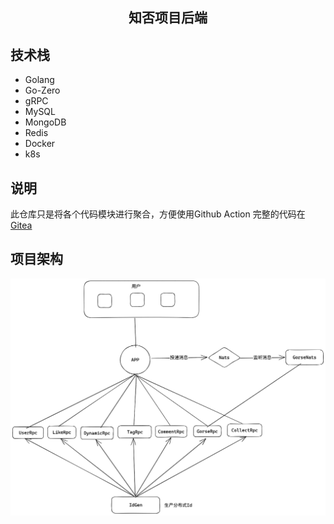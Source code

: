 <div>
    <h2 align="center">知否项目后端</h2>
</div>

## 技术栈

 - Golang
 - Go-Zero
 - gRPC
 - MySQL
 - MongoDB
 - Redis
 - Docker
 - k8s

## 说明
此仓库只是将各个代码模块进行聚合，方便使用Github Action
完整的代码在[Gitea](https://git.154896.xyz/zhifou)

## 项目架构

![img.png](zhifou.png)